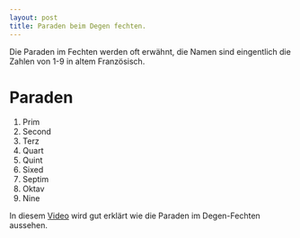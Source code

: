 ```yaml
---
layout: post
title: Paraden beim Degen fechten. 
---
```


Die Paraden im Fechten werden oft erwähnt, die Namen sind eingentlich die Zahlen von 1-9 in altem Französisch. 

# Paraden
1. Prim
2. Second
3. Terz
4. Quart
5. Quint
6. Sixed
7. Septim
8. Oktav
9. Nine


In diesem [Video](https://www.youtube.com/watch?v=x8jMvm2LlwQ) wird gut erklärt wie die Paraden im Degen-Fechten aussehen.
